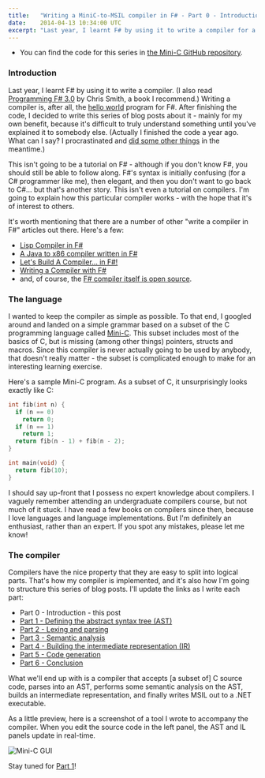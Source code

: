 ```yaml
---
title:   "Writing a MiniC-to-MSIL compiler in F# - Part 0 - Introduction"
date:    2014-04-13 10:34:00 UTC
excerpt: "Last year, I learnt F# by using it to write a compiler for a subset of C. In this series, I will explain how each part of the compiler works. This post is the introduction."
---
```


* You can find the code for this series in [the Mini-C GitHub repository](https://github.com/tgjones/mini-c/).

### Introduction

Last year, I learnt F# by using it to write a compiler. (I also read [Programming F# 3.0](http://www.amazon.com/Programming-F-3-0-Chris-Smith/dp/1449320295/ref=sr_1_1?ie=UTF8&qid=1389175939&sr=8-1&keywords=programming+F%23+3.0) by Chris Smith, a book I recommend.) Writing a compiler is, after all, the [hello world](http://stackoverflow.com/questions/2668288/is-writing-a-compiler-hello-world-for-f) program for F#. After finishing the code, I decided to write this series of blog posts about it - mainly for my own benefit, because it's difficult to truly understand something until you've explained it to somebody else. (Actually I finished the code a year ago. What can I say? I procrastinated and [did some other things](http://www.lingohq.com) in the meantime.)

This isn't going to be a tutorial on F# - although if you don't know F#, you should still be able to follow along. F#'s syntax is initially confusing (for a C# programmer like me), then elegant, and then you don't want to go back to C#... but that's another story. This isn't even a tutorial on compilers. I'm going to explain how this particular compiler works - with the hope that it's of interest to others.

It's worth mentioning that there are a number of other "write a compiler in F#" articles out there. Here's a few:

* [Lisp Compiler in F#](http://www.partario.com/blog/2009/05/lisp-compiler-in-f-introduction.html)
* [A Java to x86 compiler written in F#](http://blogs.msdn.com/b/chrsmith/archive/2008/04/18/a-java-to-x86-compiler-written-in-f.aspx)
* [Let's Build A Compiler... in F#!](http://blogs.teamb.com/craigstuntz/2013/12/12/38766/)
* [Writing a Compiler with F#](http://codegoeshere.blogspot.tw/2009/03/writing-compiler-with-f.html)
* and, of course, the [F# compiler itself is open source](https://github.com/fsharp/fsharp).

### The language

I wanted to keep the compiler as simple as possible. To that end, I googled around and landed on a simple grammar based on a subset of the C programming language called [Mini-C](http://jamesvanboxtel.com/projects/minic-compiler/minic.pdf). This subset includes most of the basics of C, but is missing (among other things) pointers, structs and macros. Since this compiler is never actually going to be used by anybody, that doesn't really matter - the subset is complicated enough to make for an interesting learning exercise.

Here's a sample Mini-C program. As a subset of C, it unsurprisingly looks exactly like C:

``` c
int fib(int n) {
  if (n == 0) 
    return 0;
  if (n == 1)
    return 1;
  return fib(n - 1) + fib(n - 2);
}

int main(void) {
  return fib(10);
}
```

I should say up-front that I possess no expert knowledge about compilers. I vaguely remember attending an undergraduate compilers course, but not much of it stuck. I have read a few books on compilers since then, because I love languages and language implementations. But I'm definitely an enthusiast, rather than an expert. If you spot any mistakes, please let me know!

### The compiler

Compilers have the nice property that they are easy to split into logical parts. That's how my compiler is implemented, and it's also how I'm going to structure this series of blog posts. I'll update the links as I write each part:

* Part 0 - Introduction - this post
* [Part 1 - Defining the abstract syntax tree (AST)](/blog/archive/2014/04/20/writing-a-minic-to-msil-compiler-in-fsharp-part-1-defining-the-abstract-syntax-tree)
* [Part 2 - Lexing and parsing](/blog/archive/2014/05/29/writing-a-minic-to-msil-compiler-in-fsharp-part-2-lexing-and-parsing)
* [Part 3 - Semantic analysis](/blog/archive/2014/06/20/writing-a-minic-to-msil-compiler-in-fsharp-part-3-semantic-analysis)
* [Part 4 - Building the intermediate representation (IR)](/blog/archive/2014/08/23/writing-a-minic-to-msil-compiler-in-fsharp-part-4-building-the-intermediate-representation)
* [Part 5 - Code generation](/blog/archive/2014/09/13/writing-a-minic-to-msil-compiler-in-fsharp-part-5-code-generation)
* [Part 6 - Conclusion](/blog/archive/2014/09/14/writing-a-minic-to-msil-compiler-in-fsharp-part-6-conclusion)

What we'll end up with is a compiler that accepts [a subset of] C source code, parses into an AST, performs some semantic analysis on the AST, builds an intermediate representation, and finally writes MSIL out to a .NET executable.

As a little preview, here is a screenshot of a tool I wrote to accompany the compiler. When you edit the source code in the left panel, the AST and IL panels update in real-time.

![Mini-C GUI](/assets/52cd6886f51f2758e7000011/standard/mini-c.png)

Stay tuned for [Part 1](/blog/archive/2014/04/20/writing-a-minic-to-msil-compiler-in-fsharp-part-1-defining-the-abstract-syntax-tree)!